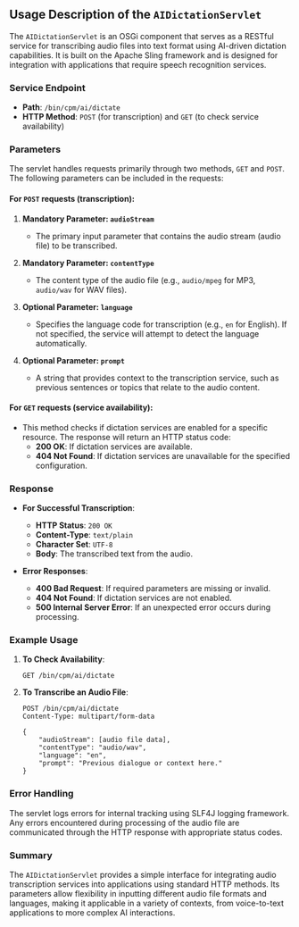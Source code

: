 ## Usage Description of the `AIDictationServlet`

The `AIDictationServlet` is an OSGi component that serves as a RESTful service for transcribing audio files into text format using AI-driven dictation capabilities. It is built on the Apache Sling framework and is designed for integration with applications that require speech recognition services.

### Service Endpoint

- **Path**: `/bin/cpm/ai/dictate`
- **HTTP Method**: `POST` (for transcription) and `GET` (to check service availability)

### Parameters

The servlet handles requests primarily through two methods, `GET` and `POST`. The following parameters can be included in the requests:

#### For `POST` requests (transcription):
1. **Mandatory Parameter: `audioStream`**
   - The primary input parameter that contains the audio stream (audio file) to be transcribed.
   
2. **Mandatory Parameter: `contentType`**
   - The content type of the audio file (e.g., `audio/mpeg` for MP3, `audio/wav` for WAV files).

3. **Optional Parameter: `language`**
   - Specifies the language code for transcription (e.g., `en` for English). If not specified, the service will attempt to detect the language automatically.

4. **Optional Parameter: `prompt`**
   - A string that provides context to the transcription service, such as previous sentences or topics that relate to the audio content.

#### For `GET` requests (service availability):
- This method checks if dictation services are enabled for a specific resource. The response will return an HTTP status code:
  - **200 OK**: If dictation services are available.
  - **404 Not Found**: If dictation services are unavailable for the specified configuration.

### Response

- **For Successful Transcription**:
  - **HTTP Status**: `200 OK`
  - **Content-Type**: `text/plain`
  - **Character Set**: `UTF-8`
  - **Body**: The transcribed text from the audio.

- **Error Responses**:
  - **400 Bad Request**: If required parameters are missing or invalid.
  - **404 Not Found**: If dictation services are not enabled.
  - **500 Internal Server Error**: If an unexpected error occurs during processing.

### Example Usage

1. **To Check Availability**:
   ```
   GET /bin/cpm/ai/dictate
   ```

2. **To Transcribe an Audio File**:
   ```http
   POST /bin/cpm/ai/dictate
   Content-Type: multipart/form-data

   {
       "audioStream": [audio file data],
       "contentType": "audio/wav",
       "language": "en",
       "prompt": "Previous dialogue or context here."
   }
   ```
   
### Error Handling

The servlet logs errors for internal tracking using SLF4J logging framework. Any errors encountered during processing of the audio file are communicated through the HTTP response with appropriate status codes.

### Summary

The `AIDictationServlet` provides a simple interface for integrating audio transcription services into applications using standard HTTP methods. Its parameters allow flexibility in inputting different audio file formats and languages, making it applicable in a variety of contexts, from voice-to-text applications to more complex AI interactions.
